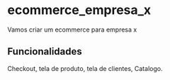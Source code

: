 # ecommerce_empresa_x

Vamos criar um ecommerce para empresa x

## Funcionalidades

Checkout, tela de produto, tela de clientes, Catalogo.
